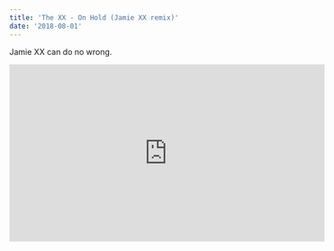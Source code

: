 ```yaml
---
title: 'The XX - On Hold (Jamie XX remix)'
date: '2018-08-01'
---
```


Jamie XX can do no wrong.

<iframe width="560" height="315" src="https://www.youtube.com/embed/IYvEhgYy35I" frameborder="0" allow="autoplay; encrypted-media" allowfullscreen></iframe>
